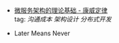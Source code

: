 
* [微服务架构的理论基础 - 康威定律](https://yq.aliyun.com/articles/8611)  
tag: *沟通成本* *架构设计* *分布式开发*

* Later Means Never
